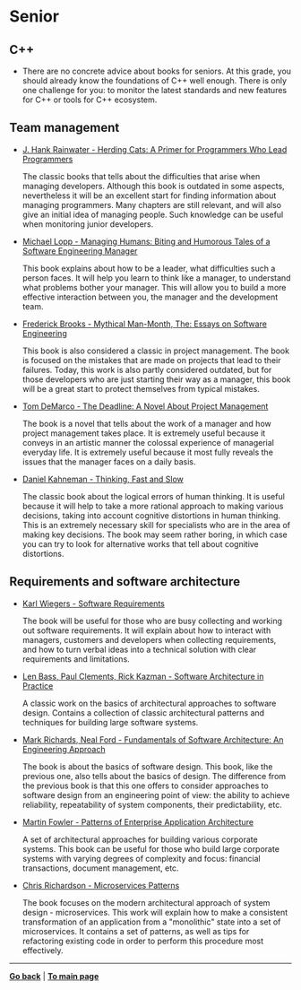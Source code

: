 # Senior

## C++

- There are no concrete advice about books for seniors. At this grade, you should already know the foundations of C++ well enough. There is only one challenge for you: to monitor the latest standards and new features for C++ or tools for C++ ecosystem.


## Team management

- [J. Hank Rainwater - Herding Cats: A Primer for Programmers Who Lead Programmers ](https://www.amazon.com/Herding-Cats-Primer-Programmers-Lead/dp/1590590171)

    The classic books that tells about the difficulties that arise when managing developers. Although this book is outdated in some aspects, nevertheless it will be an excellent start for finding information about managing programmers. Many chapters are still relevant, and will also give an initial idea of managing people. Such knowledge can be useful when monitoring junior developers.

- [Michael Lopp - Managing Humans: Biting and Humorous Tales of a Software Engineering Manager](https://www.amazon.com/Managing-Humans-Humorous-Software-Engineering/dp/1484221575)

    This book explains about how to be a leader, what difficulties such a person faces. It will help you learn to think like a manager, to understand what problems bother your manager. This will allow you to build a more effective interaction between you, the manager and the development team.

- [Frederick Brooks - Mythical Man-Month, The: Essays on Software Engineering](https://www.amazon.com/Mythical-Man-Month-Software-Engineering-Anniversary/dp/0201835959)

    This book is also considered a classic in project management. The book is focused on the mistakes that are made on projects that lead to their failures. Today, this work is also partly considered outdated, but for those developers who are just starting their way as a manager, this book will be a great start to protect themselves from typical mistakes.

- [Tom DeMarco - The Deadline: A Novel About Project Management](https://www.amazon.com/Deadline-Novel-About-Project-Management-ebook/dp/B006MN4RAS)

    The book is a novel that tells about the work of a manager and how project management takes place. It is extremely useful because it conveys in an artistic manner the colossal experience of managerial everyday life. It is extremely useful because it most fully reveals the issues that the manager faces on a daily basis.

- [Daniel Kahneman - Thinking, Fast and Slow](https://www.amazon.com/Thinking-Fast-Slow-Daniel-Kahneman/dp/0374533555)

    The classic book about the logical errors of human thinking. It is useful because it will help to take a more rational approach to making various decisions, taking into account cognitive distortions in human thinking. This is an extremely necessary skill for specialists who are in the area of making key decisions. The book may seem rather boring, in which case you can try to look for alternative works that tell about cognitive distortions.


## Requirements and software architecture

- [Karl Wiegers - Software Requirements](https://www.amazon.com/Software-Requirements-Developer-Best-Practices/dp/0735679665)

    The book will be useful for those who are busy collecting and working out software requirements. It will explain about how to interact with managers, customers and developers when collecting requirements, and how to turn verbal ideas into a technical solution with clear requirements and limitations.

- [Len Bass, Paul Clements, Rick Kazman - Software Architecture in Practice](https://www.amazon.com/Software-Architecture-Practice-SEI-Engineering/dp/0136886094)

    A classic work on the basics of architectural approaches to software design. Contains a collection of classic architectural patterns and techniques for building large software systems.

- [Mark Richards, Neal Ford - Fundamentals of Software Architecture: An Engineering Approach](https://www.amazon.com/Fundamentals-Software-Architecture-Comprehensive-Characteristics/dp/1492043451)

    The book is about the basics of software design. This book, like the previous one, also tells about the basics of design. The difference from the previous book is that this one offers to consider approaches to software design from an engineering point of view: the ability to achieve reliability, repeatability of system components, their predictability, etc.

- [Martin Fowler - Patterns of Enterprise Application Architecture](https://www.amazon.com/Patterns-Enterprise-Application-Architecture-Martin/dp/0321127420)

    A set of architectural approaches for building various corporate systems. This book can be useful for those who build large corporate systems with varying degrees of complexity and focus: financial transactions, document management, etc.

- [Chris Richardson - Microservices Patterns](https://www.amazon.com/Microservices-Patterns-examples-Chris-Richardson/dp/1617294543)

    The book focuses on the modern architectural approach of system design - microservices. This work will explain how to make a consistent transformation of an application from a "monolithic" state into a set of microservices. It contains a set of patterns, as well as tips for refactoring existing code in order to perform this procedure most effectively.

---

[**Go back**](Overview.md) | [**To main page**](../../README.md)